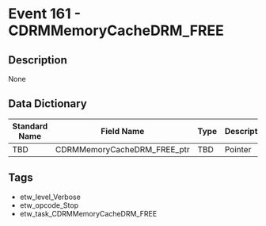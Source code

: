 # Event 161 - CDRMMemoryCacheDRM_FREE

## Description
None

## Data Dictionary
|Standard Name|Field Name|Type|Description|Sample Value|
|---|---|---|---|---|
|TBD|CDRMMemoryCacheDRM_FREE_ptr|TBD|Pointer|None|None|

## Tags
* etw_level_Verbose
* etw_opcode_Stop
* etw_task_CDRMMemoryCacheDRM_FREE